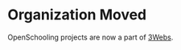 # Organization Moved

OpenSchooling projects are now a part of [3Webs](https://github.com/3webs-org).
